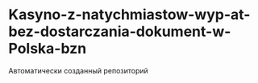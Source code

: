 # Kasyno-z-natychmiastow-wyp-at-bez-dostarczania-dokument-w-Polska-bzn
Автоматически созданный репозиторий
